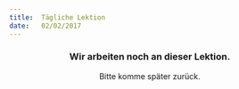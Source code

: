 ```yaml
---
title:  Tägliche Lektion
date:   02/02/2017
---
```


### <center>Wir arbeiten noch an dieser Lektion.</center>
<center>Bitte komme später zurück.</center>
